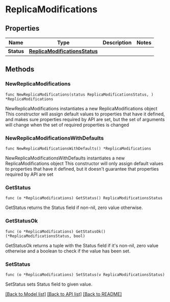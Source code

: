 # ReplicaModifications

## Properties

Name | Type | Description | Notes
------------ | ------------- | ------------- | -------------
**Status** | [**ReplicaModificationsStatus**](ReplicaModificationsStatus.md) |  | 

## Methods

### NewReplicaModifications

`func NewReplicaModifications(status ReplicaModificationsStatus, ) *ReplicaModifications`

NewReplicaModifications instantiates a new ReplicaModifications object
This constructor will assign default values to properties that have it defined,
and makes sure properties required by API are set, but the set of arguments
will change when the set of required properties is changed

### NewReplicaModificationsWithDefaults

`func NewReplicaModificationsWithDefaults() *ReplicaModifications`

NewReplicaModificationsWithDefaults instantiates a new ReplicaModifications object
This constructor will only assign default values to properties that have it defined,
but it doesn't guarantee that properties required by API are set

### GetStatus

`func (o *ReplicaModifications) GetStatus() ReplicaModificationsStatus`

GetStatus returns the Status field if non-nil, zero value otherwise.

### GetStatusOk

`func (o *ReplicaModifications) GetStatusOk() (*ReplicaModificationsStatus, bool)`

GetStatusOk returns a tuple with the Status field if it's non-nil, zero value otherwise
and a boolean to check if the value has been set.

### SetStatus

`func (o *ReplicaModifications) SetStatus(v ReplicaModificationsStatus)`

SetStatus sets Status field to given value.



[[Back to Model list]](../README.md#documentation-for-models) [[Back to API list]](../README.md#documentation-for-api-endpoints) [[Back to README]](../README.md)


